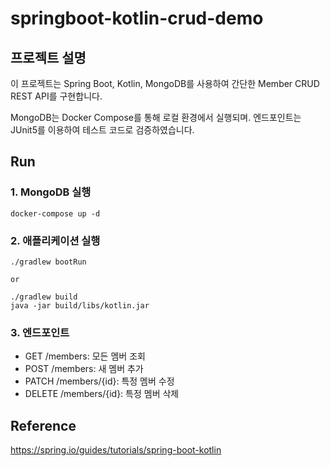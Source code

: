 # springboot-kotlin-crud-demo

## 프로젝트 설명
이 프로젝트는 Spring Boot, Kotlin, MongoDB를 사용하여 간단한 Member CRUD REST API를 구현합니다.

MongoDB는 Docker Compose를 통해 로컬 환경에서 실행되며. 엔드포인트는 JUnit5를 이용하여 테스트 코드로 검증하였습니다.


## Run
### 1. MongoDB 실행
```shell
docker-compose up -d
```

### 2. 애플리케이션 실행
```shell
./gradlew bootRun

or 

./gradlew build
java -jar build/libs/kotlin.jar
```

### 3. 엔드포인트
- GET /members: 모든 멤버 조회
- POST /members: 새 멤버 추가
- PATCH /members/{id}: 특정 멤버 수정
- DELETE /members/{id}: 특정 멤버 삭제

## Reference
https://spring.io/guides/tutorials/spring-boot-kotlin

